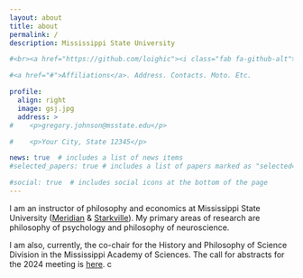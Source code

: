 ```yaml
---
layout: about
title: about
permalink: /
description: Mississippi State University

#<br><a href="https://github.com/loighic"><i class="fab fa-github-alt"></i><a>&nbsp;&nbsp;<a href="https://www.instagram.com/grx292/"><i class="fab fa-instagram"></i>

#<a href="#">Affiliations</a>. Address. Contacts. Moto. Etc.

profile:
  align: right
  image: gsj.jpg
  address: >
#    <p>gregory.johnson@msstate.edu</p>

#    <p>Your City, State 12345</p>

news: true  # includes a list of news items
#selected_papers: true # includes a list of papers marked as "selected={true}"

#social: true  # includes social icons at the bottom of the page
---
```


I am an instructor of philosophy and economics at Mississippi State University ([Meridian](https://www.meridian.msstate.edu/academics/arts-sciences/) & [Starkville](https://www.philosophyandreligion.msstate.edu)). My primary areas of research are philosophy of psychology and philosophy of neuroscience.

I am also, currently, the co-chair for the History and Philosophy of Science Division in the Mississippi Academy of Sciences. The call for abstracts for the 2024 meeting is [here](assets/pdf/mas/CFA_MAS_2024.pdf). c

